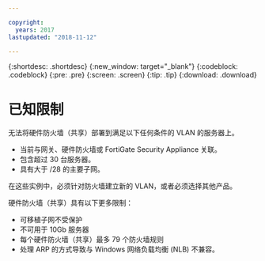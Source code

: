 ```yaml
---

copyright:
  years: 2017
lastupdated: "2018-11-12"

---
```


{:shortdesc: .shortdesc}
{:new_window: target="_blank"}
{:codeblock: .codeblock}
{:pre: .pre}
{:screen: .screen}
{:tip: .tip}
{:download: .download}

# 已知限制

无法将硬件防火墙（共享）部署到满足以下任何条件的 VLAN 的服务器上。 

* 当前与网关、硬件防火墙或 FortiGate Security Appliance 关联。
* 包含超过 30 台服务器。
* 具有大于 /28 的主要子网。

在这些实例中，必须针对防火墙建立新的 VLAN，或者必须选择其他产品。

硬件防火墙（共享）具有以下更多限制： 

* 可移植子网不受保护
* 不可用于 10Gb 服务器
* 每个硬件防火墙（共享）最多 79 个防火墙规则
* 处理 ARP 的方式导致与 Windows 网络负载均衡 (NLB) 不兼容。
